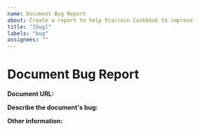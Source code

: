 ```yaml
---
name: Document Bug Report
about: Create a report to help Starcoin Cookbook to improve
title: "[bug]"
labels: "bug"
assignees: ""
---
```


# Document Bug Report

**Document URL:**


**Describe the document's bug:**

<!-- Describe how the bug manifests. -->


**Other information:**

<!-- List any other information that is relevant to your issue. Related issues, suggestions on how to fix, Stack Overflow links, forum links, etc. -->
